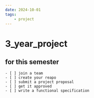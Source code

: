 ```yaml
---
date: 2024-10-01 
tags: 
    - project
---
```


# 3_year_project

## for this semester

    - [ ] join a team 
    - [ ] create your reapo 
    - [ ] submit a project proposal 
    - [ ] get it approved 
    - [ ] write a functional specification 
    
